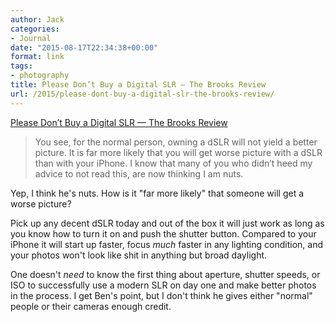 ```yaml
---
author: Jack
categories:
- Journal
date: "2015-08-17T22:34:38+00:00"
format: link
tags:
- photography
title: Please Don’t Buy a Digital SLR — The Brooks Review
url: /2015/please-dont-buy-a-digital-slr-the-brooks-review/
---
```


[Please Don’t Buy a Digital SLR — The Brooks Review][1]

> You see, for the normal person, owning a dSLR will not yield a better picture. It is far more likely that you will get worse picture with a dSLR than with your iPhone. I know that many of you who didn’t heed my advice to not read this, are now thinking I am nuts.

Yep, I think he's nuts. How is it "far more likely" that someone will get a worse picture?

Pick up any decent dSLR today and out of the box it will just work as long as you know how to turn it on and push the shutter button. Compared to your iPhone it will start up faster, focus _much_ faster in any lighting condition, and your photos won't look like shit in anything but broad daylight.

One doesn't _need_ to know the first thing about aperture, shutter speeds, or ISO to successfully use a modern SLR on day one and make better photos in the process. I get Ben's point, but I don't think he gives either "normal" people or their cameras enough credit.

 [1]: https://brooksreview.net/2015/08/please-dont-buy-a-digital-slr/